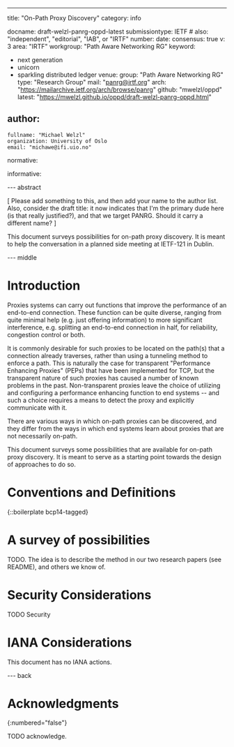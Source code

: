 ---
title: "On-Path Proxy Discovery"
category: info

docname: draft-welzl-panrg-oppd-latest
submissiontype: IETF  # also: "independent", "editorial", "IAB", or "IRTF"
number:
date:
consensus: true
v: 3
area: "IRTF"
workgroup: "Path Aware Networking RG"
keyword:
 - next generation
 - unicorn
 - sparkling distributed ledger
venue:
  group: "Path Aware Networking RG"
  type: "Research Group"
  mail: "panrg@irtf.org"
  arch: "https://mailarchive.ietf.org/arch/browse/panrg"
  github: "mwelzl/oppd"
  latest: "https://mwelzl.github.io/oppd/draft-welzl-panrg-oppd.html"

author:
 -
    fullname: "Michael Welzl"
    organization: University of Oslo
    email: "michawe@ifi.uio.no"

normative:

informative:


--- abstract

[ Please add something to this, and then add your name to the author list. Also, consider the draft title: it now indicates that I'm the primary dude here (is that really justified?), and that we target PANRG. Should it carry a different name? ]

This document surveys possibilities for on-path proxy discovery. It is meant to help the conversation in a planned side meeting at IETF-121 in Dublin.


--- middle

# Introduction

Proxies systems can carry out functions that improve the performance of an end-to-end connection. These function can be quite diverse, ranging from quite minimal help (e.g. just offering information) to more significant interference, e.g. splitting an end-to-end connection in half, for reliability, congestion control or both.

It is commonly desirable for such proxies to be located on the path(s) that a connection already traverses, rather than using a tunneling method to enforce a path. This is naturally the case for transparent "Performance Enhancing Proxies" (PEPs) that have been implemented for TCP, but the transparent nature of such proxies has caused a number of known problems in the past. Non-transparent proxies leave the choice of utilizing and configuring a performance enhancing function to end systems -- and such a choice requires a means to detect the proxy and explicitly communicate with it.

There are various ways in which on-path proxies can be discovered, and they differ from the ways in which end systems learn about proxies that are not necessarily on-path.

This document surveys some possibilities that are available for on-path proxy discovery. It is meant to serve as a starting point towards the design of approaches to do so.


# Conventions and Definitions

{::boilerplate bcp14-tagged}


# A survey of possibilities

TODO. The idea is to describe the method in our two research papers (see README), and others we know of.


# Security Considerations

TODO Security


# IANA Considerations

This document has no IANA actions.


--- back

# Acknowledgments
{:numbered="false"}

TODO acknowledge.
